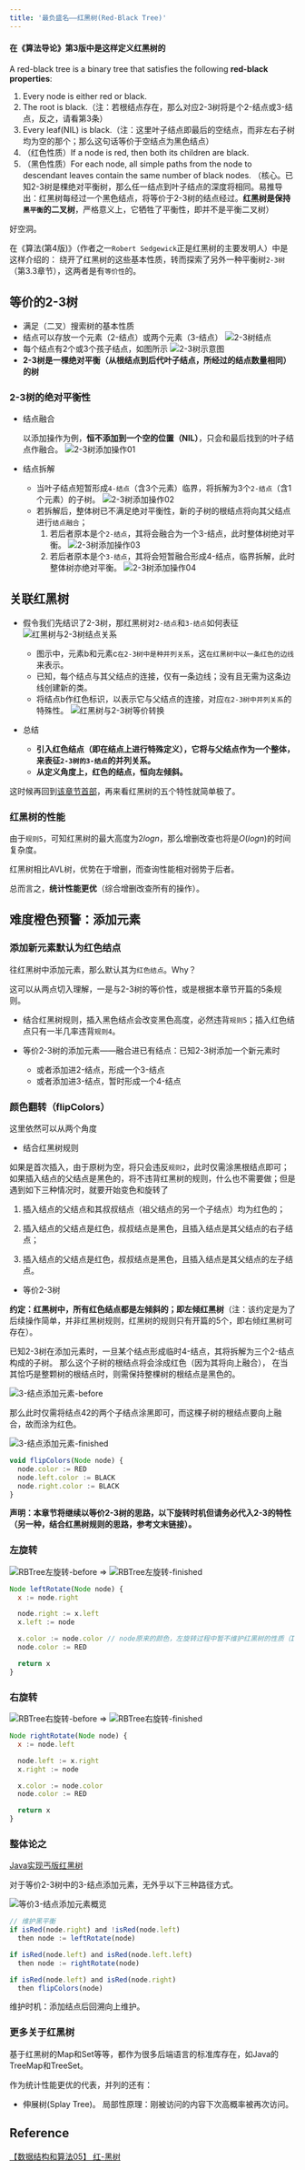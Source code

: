 ```yaml
---
title: '最负盛名——红黑树(Red-Black Tree)'
---
```


#### 在《算法导论》第3版中是这样定义红黑树的

A red-black tree is a binary tree that satisfies the following **red-black properties**:

1. Every node is either red or black.
2. The root is black.（注：若根结点存在，那么对应2-3树将是个2-结点或3-结点，反之，请看第3条）
3. Every leaf(NIL) is black.（注：这里叶子结点即最后的空结点，而非左右子树均为空的那个；那么这句话等价于空结点为黑色结点）
4. （红色性质）If a node is red, then both its children are black.
5. （黑色性质）For each node, all simple paths from the node
to descendant leaves contain the same number of black nodes.
（核心。已知2-3树是棵绝对平衡树，那么任一结点到叶子结点的深度将相同。易推导出：红黑树每经过一个黑色结点，将等价于2-3树的结点经过。**红黑树是保持`黑平衡`的二叉树**，严格意义上，它牺牲了平衡性，即并不是平衡二叉树）

好空洞。

在《算法(第4版)》（作者之一`Robert Sedgewick`正是红黑树的主要发明人）中是这样介绍的：
绕开了红黑树的这些基本性质，转而探索了另外一种平衡树`2-3树`（第3.3章节），这两者是有`等价性`的。

## 等价的2-3树

- 满足（二叉）搜索树的基本性质
- 结点可以存放一个元素（2-结点）或两个元素（3-结点）
![2-3树结点](../../.imgs/2-3-tree-node.png)
- 每个结点有2个或3个孩子结点，如图所示
![2-3树示意图](../../.imgs/2-3-tree-case.png)
- **2-3树是一棵绝对平衡（从根结点到后代叶子结点，所经过的结点数量相同）的树**

### 2-3树的绝对平衡性

- 结点融合

  以添加操作为例，**恒不添加到一个空的位置（NIL）**，只会和最后找到的叶子结点作融合。
  ![2-3树添加操作01](../../.imgs/2-3-tree-add-01.png)
- 结点拆解

  - 当叶子结点短暂形成`4-结点`（含3个元素）临界，将拆解为3个`2-结点`（含1个元素）的子树。
  ![2-3树添加操作02](../../.imgs/2-3-tree-add-02.png)
  - 若拆解后，整体树已不满足绝对平衡性，新的子树的根结点将向其父结点进行`结点融合`；
    1. 若后者原本是个`2-结点`，其将会融合为一个3-结点，此时整体树绝对平衡。
    ![2-3树添加操作03](../../.imgs/2-3-tree-add-03.png)
    2. 若后者原本是个`3-结点`，其将会短暂融合形成4-结点，临界拆解，此时整体树亦绝对平衡。
    ![2-3树添加操作04](../../.imgs/2-3-tree-add-04.png)

## 关联红黑树

- 假令我们先结识了2-3树，那红黑树对`2-结点`和`3-结点`如何表征
  ![红黑树与2-3树结点关系](../../.imgs/red-black-tree-equal-2-3-tree-node.png)

  - 图示中，元素b和元素c`在2-3树中是种并列关系`，这`在红黑树中以一条红色的边线`来表示。
  - 已知，每个结点与其父结点的连接，仅有一条边线；没有且无需为这条边线创建新的类。
  - 将结点b作红色标识，以表示它与父结点的连接，对应`在2-3树中并列关系`的特殊性。
  ![红黑树与2-3树等价转换](../../.imgs/red-black-tree-equal-2-3-tree-transform.png)

- 总结
  - **引入红色结点（即在结点上进行特殊定义），它将与父结点作为一个整体，来表征`2-3树的3-结点`的并列关系。**
  - **从定义角度上，红色的结点，恒向左倾斜。**

这时候再回到[该章节首部](#在《算法导论》第3版中是这样定义红黑树的)，再来看红黑树的五个特性就简单极了。

### 红黑树的性能

由于`规则5`，可知红黑树的最大高度为$2logn$，那么增删改查也将是$O(logn)$的时间复杂度。

红黑树相比AVL树，优势在于增删，而查询性能相对弱势于后者。

总而言之，**统计性能更优**（综合增删改查所有的操作）。

## 难度橙色预警：添加元素

### 添加新元素默认为红色结点

往红黑树中添加元素，那么默认其为`红色结点`。Why？

这可以从两点切入理解，一是与2-3树的等价性，或是根据本章节开篇的5条规则。

- 结合红黑树规则，插入黑色结点会改变黑色高度，必然违背`规则5`；插入红色结点只有一半几率违背`规则4`。

- 等价2-3树的添加元素——融合进已有结点：已知2-3树添加一个新元素时

  - 或者添加进2-结点，形成一个3-结点
  - 或者添加进3-结点，暂时形成一个4-结点

### 颜色翻转（flipColors）

这里依然可以从两个角度

- 结合红黑树规则

如果是首次插入，由于原树为空，将只会违反`规则2`，此时仅需涂黑根结点即可；如果插入结点的父结点是黑色的，将不违背红黑树的规则，什么也不需要做；但是遇到如下三种情况时，就要开始变色和旋转了

1. 插入结点的父结点和其叔叔结点（祖父结点的另一个子结点）均为红色的；

2. 插入结点的父结点是红色，叔叔结点是黑色，且插入结点是其父结点的右子结点；

3. 插入结点的父结点是红色，叔叔结点是黑色，且插入结点是其父结点的左子结点。

- 等价2-3树

**约定：红黑树中，所有红色结点都是左倾斜的；即左倾红黑树**（注：该约定是为了后续操作简单，并非红黑树规则，红黑树的规则只有开篇的5个，即右倾红黑树可存在）。

已知2-3树在添加元素时，一旦某个结点形成临时4-结点，其将拆解为三个2-结点构成的子树。
那么这个子树的根结点将会涂成红色（因为其将向上融合），
在当其恰巧是整颗树的根结点时，则需保持整棵树的根结点是黑色的。

![3-结点添加元素-before](../../.imgs/red-black-tree-3-node-transform-color-before.png)

那么此时仅需将结点42的两个子结点涂黑即可，而这棵子树的根结点要向上融合，故而涂为红色。

![3-结点添加元素-finished](../../.imgs/red-black-tree-3-node-transform-color-finished.png)

```js
void flipColors(Node node) {
  node.color := RED
  node.left.color := BLACK
  node.right.color := BLACK
}
```

**声明：本章节将继续以等价2-3树的思路，以下旋转时机但请务必代入2-3的特性（另一种，结合红黑树规则的思路，参考文末链接）。**

### 左旋转

![RBTree左旋转-before](../../.imgs/red-black-tree-left-rotate-before.png)
$\Rightarrow$
![RBTree左旋转-finished](../../.imgs/red-black-tree-left-rotate-finished.png)

```js
Node leftRotate(Node node) {
  x := node.right

  node.right := x.left
  x.left := node

  x.color := node.color // node原来的颜色，左旋转过程中暂不维护红黑树的性质（If a node is red, then both its children are black.）
  node.color := RED

  return x
}
```

### 右旋转

![RBTree右旋转-before](../../.imgs/red-black-tree-right-rotate-before.png)
$\Rightarrow$
![RBTree右旋转-finished](../../.imgs/red-black-tree-right-rotate-finished.png)

```js
Node rightRotate(Node node) {
  x := node.left

  node.left := x.right
  x.right := node

  x.color := node.color
  node.color := RED

  return x
}
```

### 整体论之

[Java实现丐版红黑树](https://github.com/vfa25/dataStructure-algorithm/blob/master/datastructure/src/tree/RedBlackTree.java)

对于等价2-3树中的3-结点添加元素，无外乎以下三种路径方式。

![等价3-结点添加元素概览](../../.imgs/red-black-tree-3-node-add-node-overview.png)

```js
// 维护黑平衡
if isRed(node.right) and !isRed(node.left)
  then node := leftRotate(node)

if isRed(node.left) and isRed(node.left.left)
  then node := rightRotate(node)

if isRed(node.left) and isRed(node.right)
  then flipColors(node)
```

维护时机：添加结点后回溯向上维护。

### 更多关于红黑树

基于红黑树的Map和Set等等，都作为很多后端语言的标准库存在，如Java的TreeMap和TreeSet。

作为统计性能更优的代表，并列的还有：

- 伸展树(Splay Tree)。
  局部性原理：刚被访问的内容下次高概率被再次访问。

## Reference

[【数据结构和算法05】 红-黑树](https://blog.csdn.net/eson_15/article/details/51144079)
